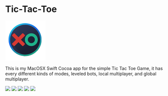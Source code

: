 # Tic-Tac-Toe
![App Icon](https://github.com/Aries-Sciences-LLC/Tic-Tac-Toe/blob/master/Icon.iconset/Icon_128x128.png)

This is my MacOSX Swift Cocoa app for the simple Tic Tac Toe Game, it has every different kinds of modes, leveled bots, local multiplayer, and global multiplayer.

![](https://github.com/ozanmirza1/Tic-Tac-Toe/blob/master/ScreenShots/ScreenShot1.png)
![](https://github.com/ozanmirza1/Tic-Tac-Toe/blob/master/ScreenShots/ScreenShot2.jpg)
![](https://github.com/ozanmirza1/Tic-Tac-Toe/blob/master/ScreenShots/ScreenShot3.jpg)
![](https://github.com/ozanmirza1/Tic-Tac-Toe/blob/master/ScreenShots/ScreenShot4.jpg)
![](https://github.com/ozanmirza1/Tic-Tac-Toe/blob/master/ScreenShots/ScreenShot5.png)
